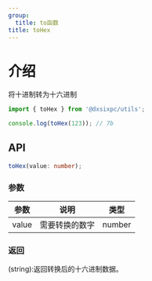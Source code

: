 ```yaml
---
group:
  title: to函数
title: toHex
---
```


# 介绍

将十进制转为十六进制

```js
import { toHex } from '@dxsixpc/utils';

console.log(toHex(123)); // 7b
```

## API

```typescript
toHex(value: number);
```

### 参数

| 参数  | 说明           | 类型   |
| ----- | -------------- | ------ |
| value | 需要转换的数字 | number |

### 返回

(string):返回转换后的十六进制数据。
